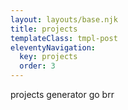 ```yaml
---
layout: layouts/base.njk
title: projects
templateClass: tmpl-post
eleventyNavigation:
  key: projects
  order: 3
---
```


projects generator go brr

